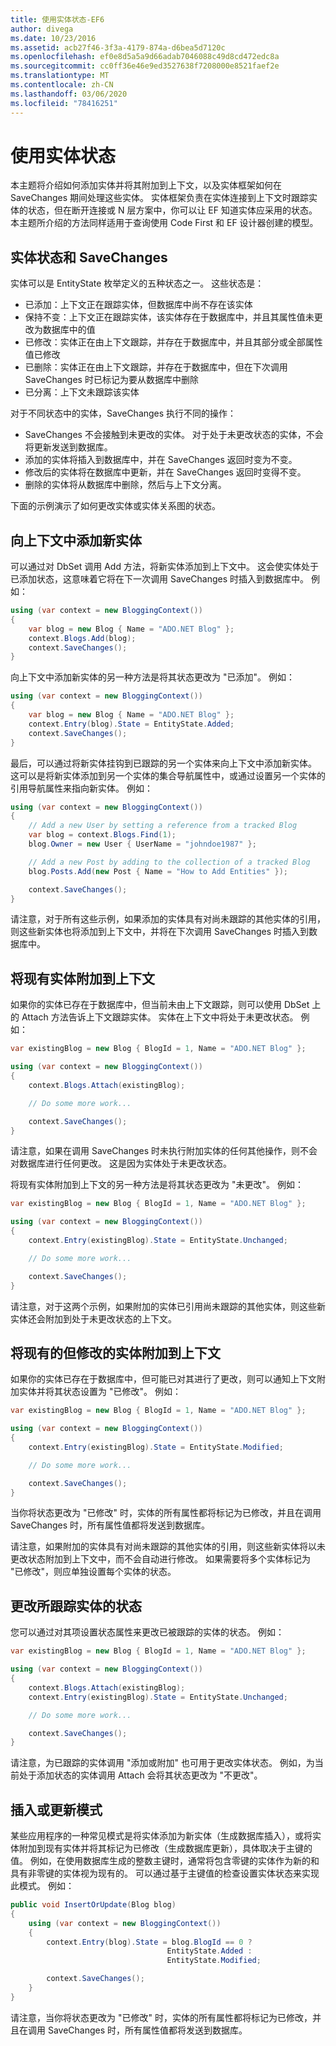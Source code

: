 ```yaml
---
title: 使用实体状态-EF6
author: divega
ms.date: 10/23/2016
ms.assetid: acb27f46-3f3a-4179-874a-d6bea5d7120c
ms.openlocfilehash: ef0e8d5a5a9d66adab7046088c49d8cd472edc8a
ms.sourcegitcommit: cc0ff36e46e9ed3527638f7208000e8521faef2e
ms.translationtype: MT
ms.contentlocale: zh-CN
ms.lasthandoff: 03/06/2020
ms.locfileid: "78416251"
---
```

# <a name="working-with-entity-states"></a>使用实体状态
本主题将介绍如何添加实体并将其附加到上下文，以及实体框架如何在 SaveChanges 期间处理这些实体。
实体框架负责在实体连接到上下文时跟踪实体的状态，但在断开连接或 N 层方案中，你可以让 EF 知道实体应采用的状态。
本主题所介绍的方法同样适用于查询使用 Code First 和 EF 设计器创建的模型。  

## <a name="entity-states-and-savechanges"></a>实体状态和 SaveChanges

实体可以是 EntityState 枚举定义的五种状态之一。 这些状态是：  

- 已添加：上下文正在跟踪实体，但数据库中尚不存在该实体  
- 保持不变：上下文正在跟踪实体，该实体存在于数据库中，并且其属性值未更改为数据库中的值  
- 已修改：实体正在由上下文跟踪，并存在于数据库中，并且其部分或全部属性值已修改  
- 已删除：实体正在由上下文跟踪，并存在于数据库中，但在下次调用 SaveChanges 时已标记为要从数据库中删除  
- 已分离：上下文未跟踪该实体  

对于不同状态中的实体，SaveChanges 执行不同的操作：  

- SaveChanges 不会接触到未更改的实体。 对于处于未更改状态的实体，不会将更新发送到数据库。  
- 添加的实体将插入到数据库中，并在 SaveChanges 返回时变为不变。  
- 修改后的实体将在数据库中更新，并在 SaveChanges 返回时变得不变。  
- 删除的实体将从数据库中删除，然后与上下文分离。  

下面的示例演示了如何更改实体或实体关系图的状态。  

## <a name="adding-a-new-entity-to-the-context"></a>向上下文中添加新实体  

可以通过对 DbSet 调用 Add 方法，将新实体添加到上下文中。
这会使实体处于已添加状态，这意味着它将在下一次调用 SaveChanges 时插入到数据库中。
例如：  

``` csharp
using (var context = new BloggingContext())
{
    var blog = new Blog { Name = "ADO.NET Blog" };
    context.Blogs.Add(blog);
    context.SaveChanges();
}
```  

向上下文中添加新实体的另一种方法是将其状态更改为 "已添加"。 例如：  

``` csharp
using (var context = new BloggingContext())
{
    var blog = new Blog { Name = "ADO.NET Blog" };
    context.Entry(blog).State = EntityState.Added;
    context.SaveChanges();
}
```  

最后，可以通过将新实体挂钩到已跟踪的另一个实体来向上下文中添加新实体。
这可以是将新实体添加到另一个实体的集合导航属性中，或通过设置另一个实体的引用导航属性来指向新实体。 例如：  

``` csharp
using (var context = new BloggingContext())
{
    // Add a new User by setting a reference from a tracked Blog
    var blog = context.Blogs.Find(1);
    blog.Owner = new User { UserName = "johndoe1987" };

    // Add a new Post by adding to the collection of a tracked Blog
    blog.Posts.Add(new Post { Name = "How to Add Entities" });

    context.SaveChanges();
}
```  

请注意，对于所有这些示例，如果添加的实体具有对尚未跟踪的其他实体的引用，则这些新实体也将添加到上下文中，并将在下次调用 SaveChanges 时插入到数据库中。  

## <a name="attaching-an-existing-entity-to-the-context"></a>将现有实体附加到上下文  

如果你的实体已存在于数据库中，但当前未由上下文跟踪，则可以使用 DbSet 上的 Attach 方法告诉上下文跟踪实体。 实体在上下文中将处于未更改状态。 例如：  

``` csharp
var existingBlog = new Blog { BlogId = 1, Name = "ADO.NET Blog" };

using (var context = new BloggingContext())
{
    context.Blogs.Attach(existingBlog);

    // Do some more work...  

    context.SaveChanges();
}
```  

请注意，如果在调用 SaveChanges 时未执行附加实体的任何其他操作，则不会对数据库进行任何更改。 这是因为实体处于未更改状态。  

将现有实体附加到上下文的另一种方法是将其状态更改为 "未更改"。 例如：  

``` csharp
var existingBlog = new Blog { BlogId = 1, Name = "ADO.NET Blog" };

using (var context = new BloggingContext())
{
    context.Entry(existingBlog).State = EntityState.Unchanged;

    // Do some more work...  

    context.SaveChanges();
}
```  

请注意，对于这两个示例，如果附加的实体已引用尚未跟踪的其他实体，则这些新实体还会附加到处于未更改状态的上下文。  

## <a name="attaching-an-existing-but-modified-entity-to-the-context"></a>将现有的但修改的实体附加到上下文  

如果你的实体已存在于数据库中，但可能已对其进行了更改，则可以通知上下文附加实体并将其状态设置为 "已修改"。
例如：  

``` csharp
var existingBlog = new Blog { BlogId = 1, Name = "ADO.NET Blog" };

using (var context = new BloggingContext())
{
    context.Entry(existingBlog).State = EntityState.Modified;

    // Do some more work...  

    context.SaveChanges();
}
```  

当你将状态更改为 "已修改" 时，实体的所有属性都将标记为已修改，并且在调用 SaveChanges 时，所有属性值都将发送到数据库。  

请注意，如果附加的实体具有对尚未跟踪的其他实体的引用，则这些新实体将以未更改状态附加到上下文中，而不会自动进行修改。
如果需要将多个实体标记为 "已修改"，则应单独设置每个实体的状态。  

## <a name="changing-the-state-of-a-tracked-entity"></a>更改所跟踪实体的状态  

您可以通过对其项设置状态属性来更改已被跟踪的实体的状态。 例如：  

``` csharp
var existingBlog = new Blog { BlogId = 1, Name = "ADO.NET Blog" };

using (var context = new BloggingContext())
{
    context.Blogs.Attach(existingBlog);
    context.Entry(existingBlog).State = EntityState.Unchanged;

    // Do some more work...  

    context.SaveChanges();
}
```  

请注意，为已跟踪的实体调用 "添加或附加" 也可用于更改实体状态。 例如，为当前处于添加状态的实体调用 Attach 会将其状态更改为 "不更改"。  

## <a name="insert-or-update-pattern"></a>插入或更新模式  

某些应用程序的一种常见模式是将实体添加为新实体（生成数据库插入），或将实体附加到现有实体并将其标记为已修改（生成数据库更新），具体取决于主键的值。
例如，在使用数据库生成的整数主键时，通常将包含零键的实体作为新的和具有非零键的实体视为现有的。
可以通过基于主键值的检查设置实体状态来实现此模式。 例如：  

``` csharp
public void InsertOrUpdate(Blog blog)
{
    using (var context = new BloggingContext())
    {
        context.Entry(blog).State = blog.BlogId == 0 ?
                                   EntityState.Added :
                                   EntityState.Modified;

        context.SaveChanges();
    }
}
```  

请注意，当你将状态更改为 "已修改" 时，实体的所有属性都将标记为已修改，并且在调用 SaveChanges 时，所有属性值都将发送到数据库。  
